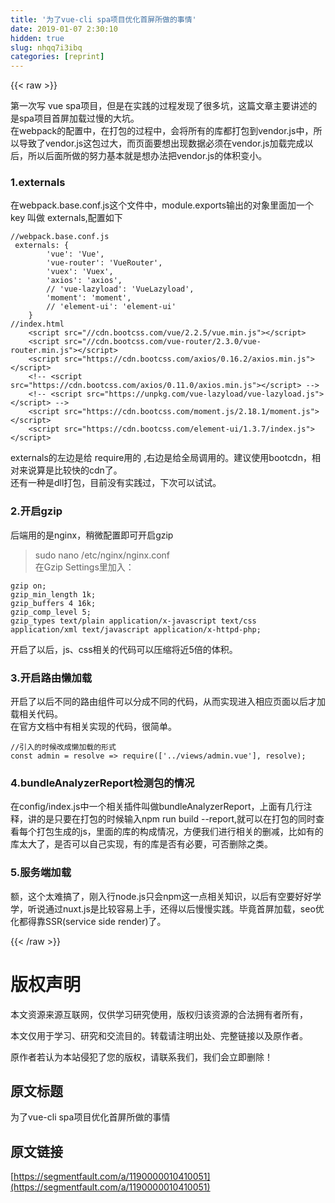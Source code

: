 ```yaml
---
title: '为了vue-cli spa项目优化首屏所做的事情' 
date: 2019-01-07 2:30:10
hidden: true
slug: nhqq7i3ibq
categories: [reprint]
---
```


{{< raw >}}

                    
<p>第一次写 vue spa项目，但是在实践的过程发现了很多坑，这篇文章主要讲述的是spa项目首屏加载过慢的大坑。<br>在webpack的配置中，在打包的过程中，会将所有的库都打包到vendor.js中，所以导致了vendor.js这包过大，而页面要想出现数据必须在vendor.js加载完成以后，所以后面所做的努力基本就是想办法把vendor.js的体积变小。</p>
<h3 id="articleHeader0">1.externals</h3>
<p>在webpack.base.conf.js这个文件中，module.exports输出的对象里面加一个key 叫做 externals,配置如下</p>
<div class="widget-codetool" style="display:none;">
      <div class="widget-codetool--inner">
      <span class="selectCode code-tool" data-toggle="tooltip" data-placement="top" title="" data-original-title="全选"></span>
      <span type="button" class="copyCode code-tool" data-toggle="tooltip" data-placement="top" data-clipboard-text="//webpack.base.conf.js
 externals: {
        'vue': 'Vue',
        'vue-router': 'VueRouter',
        'vuex': 'Vuex',
        'axios': 'axios',
        // 'vue-lazyload': 'VueLazyload',
        'moment': 'moment',
        // 'element-ui': 'element-ui'
    }
//index.html
    <script src=&quot;//cdn.bootcss.com/vue/2.2.5/vue.min.js&quot;></script>
    <script src=&quot;//cdn.bootcss.com/vue-router/2.3.0/vue-router.min.js&quot;></script>
    <script src=&quot;https://cdn.bootcss.com/axios/0.16.2/axios.min.js&quot;></script>
    <!-- <script src=&quot;https://cdn.bootcss.com/axios/0.11.0/axios.min.js&quot;></script> -->
    <!-- <script src=&quot;https://unpkg.com/vue-lazyload/vue-lazyload.js&quot;></script> -->
    <script src=&quot;https://cdn.bootcss.com/moment.js/2.18.1/moment.js&quot;></script>
    <script src=&quot;https://cdn.bootcss.com/element-ui/1.3.7/index.js&quot;></script>" title="" data-original-title="复制"></span>
      <span type="button" class="saveToNote code-tool" data-toggle="tooltip" data-placement="top" title="" data-original-title="放进笔记"></span>
      </div>
      </div><pre class="hljs javascript"><code><span class="hljs-comment">//webpack.base.conf.js</span>
 externals: {
        <span class="hljs-string">'vue'</span>: <span class="hljs-string">'Vue'</span>,
        <span class="hljs-string">'vue-router'</span>: <span class="hljs-string">'VueRouter'</span>,
        <span class="hljs-string">'vuex'</span>: <span class="hljs-string">'Vuex'</span>,
        <span class="hljs-string">'axios'</span>: <span class="hljs-string">'axios'</span>,
        <span class="hljs-comment">// 'vue-lazyload': 'VueLazyload',</span>
        <span class="hljs-string">'moment'</span>: <span class="hljs-string">'moment'</span>,
        <span class="hljs-comment">// 'element-ui': 'element-ui'</span>
    }
<span class="hljs-comment">//index.html</span>
    &lt;script src=<span class="hljs-string">"//cdn.bootcss.com/vue/2.2.5/vue.min.js"</span>&gt;<span class="xml"><span class="hljs-tag">&lt;/<span class="hljs-name">script</span>&gt;</span></span>
    &lt;script src=<span class="hljs-string">"//cdn.bootcss.com/vue-router/2.3.0/vue-router.min.js"</span>&gt;<span class="xml"><span class="hljs-tag">&lt;/<span class="hljs-name">script</span>&gt;</span></span>
    &lt;script src=<span class="hljs-string">"https://cdn.bootcss.com/axios/0.16.2/axios.min.js"</span>&gt;<span class="xml"><span class="hljs-tag">&lt;/<span class="hljs-name">script</span>&gt;</span></span>
    &lt;!-- <span class="xml"><span class="hljs-tag">&lt;<span class="hljs-name">script</span> <span class="hljs-attr">src</span>=<span class="hljs-string">"https://cdn.bootcss.com/axios/0.11.0/axios.min.js"</span>&gt;</span><span class="undefined"></span><span class="hljs-tag">&lt;/<span class="hljs-name">script</span>&gt;</span></span> --&gt;
    <span class="xml"><span class="hljs-comment">&lt;!-- &lt;script src="https://unpkg.com/vue-lazyload/vue-lazyload.js"&gt;&lt;/script&gt; --&gt;</span>
    <span class="hljs-tag">&lt;<span class="hljs-name">script</span> <span class="hljs-attr">src</span>=<span class="hljs-string">"https://cdn.bootcss.com/moment.js/2.18.1/moment.js"</span>&gt;</span><span class="undefined"></span><span class="hljs-tag">&lt;/<span class="hljs-name">script</span>&gt;</span>
    <span class="hljs-tag">&lt;<span class="hljs-name">script</span> <span class="hljs-attr">src</span>=<span class="hljs-string">"https://cdn.bootcss.com/element-ui/1.3.7/index.js"</span>&gt;</span><span class="undefined"></span><span class="hljs-tag">&lt;/<span class="hljs-name">script</span>&gt;</span></span></code></pre>
<p>externals的左边是给 require用的 ,右边是给全局调用的。建议使用bootcdn，相对来说算是比较快的cdn了。<br>还有一种是dll打包，目前没有实践过，下次可以试试。</p>
<h3 id="articleHeader1">2.开启gzip</h3>
<p>后端用的是nginx，稍微配置即可开启gzip</p>
<blockquote><p>sudo nano /etc/nginx/nginx.conf<br>在Gzip Settings里加入：</p></blockquote>
<div class="widget-codetool" style="display:none;">
      <div class="widget-codetool--inner">
      <span class="selectCode code-tool" data-toggle="tooltip" data-placement="top" title="" data-original-title="全选"></span>
      <span type="button" class="copyCode code-tool" data-toggle="tooltip" data-placement="top" data-clipboard-text="gzip on;
gzip_min_length 1k;
gzip_buffers 4 16k;
gzip_comp_level 5;
gzip_types text/plain application/x-javascript text/css application/xml text/javascript application/x-httpd-php;" title="" data-original-title="复制"></span>
      <span type="button" class="saveToNote code-tool" data-toggle="tooltip" data-placement="top" title="" data-original-title="放进笔记"></span>
      </div>
      </div><pre class="hljs applescript"><code>gzip <span class="hljs-keyword">on</span>;
gzip_min_length <span class="hljs-number">1</span>k;
gzip_buffers <span class="hljs-number">4</span> <span class="hljs-number">16</span>k;
gzip_comp_level <span class="hljs-number">5</span>;
gzip_types <span class="hljs-built_in">text</span>/plain <span class="hljs-built_in">application</span>/x-javascript <span class="hljs-built_in">text</span>/css <span class="hljs-built_in">application</span>/xml <span class="hljs-built_in">text</span>/javascript <span class="hljs-built_in">application</span>/x-httpd-php;</code></pre>
<p>开启了以后，js、css相关的代码可以压缩将近5倍的体积。</p>
<h3 id="articleHeader2">3.开启路由懒加载</h3>
<p>开启了以后不同的路由组件可以分成不同的代码，从而实现进入相应页面以后才加载相关代码。<br>在官方文档中有相关实现的代码，很简单。</p>
<div class="widget-codetool" style="display:none;">
      <div class="widget-codetool--inner">
      <span class="selectCode code-tool" data-toggle="tooltip" data-placement="top" title="" data-original-title="全选"></span>
      <span type="button" class="copyCode code-tool" data-toggle="tooltip" data-placement="top" data-clipboard-text="//引入的时候改成懒加载的形式
const admin = resolve => require(['../views/admin.vue'], resolve);" title="" data-original-title="复制"></span>
      <span type="button" class="saveToNote code-tool" data-toggle="tooltip" data-placement="top" title="" data-original-title="放进笔记"></span>
      </div>
      </div><pre class="hljs javascript"><code><span class="hljs-comment">//引入的时候改成懒加载的形式</span>
<span class="hljs-keyword">const</span> admin = <span class="hljs-function"><span class="hljs-params">resolve</span> =&gt;</span> <span class="hljs-built_in">require</span>([<span class="hljs-string">'../views/admin.vue'</span>], resolve);</code></pre>
<h3 id="articleHeader3">4.bundleAnalyzerReport检测包的情况</h3>
<p>在config/index.js中一个相关插件叫做bundleAnalyzerReport，上面有几行注释，讲的是只要在打包的时候输入npm run build --report,就可以在打包的同时查看每个打包生成的js，里面的库的构成情况，方便我们进行相关的删减，比如有的库太大了，是否可以自己实现，有的库是否有必要，可否删除之类。</p>
<h3 id="articleHeader4">5.服务端加载</h3>
<p>额，这个太难搞了，刚入行node.js只会npm这一点相关知识，以后有空要好好学学，听说通过nuxt.js是比较容易上手，还得以后慢慢实践。毕竟首屏加载，seo优化都得靠SSR(service side render)了。</p>

                
{{< /raw >}}

# 版权声明
本文资源来源互联网，仅供学习研究使用，版权归该资源的合法拥有者所有，

本文仅用于学习、研究和交流目的。转载请注明出处、完整链接以及原作者。

原作者若认为本站侵犯了您的版权，请联系我们，我们会立即删除！

## 原文标题
为了vue-cli spa项目优化首屏所做的事情

## 原文链接
[https://segmentfault.com/a/1190000010410051](https://segmentfault.com/a/1190000010410051)

